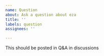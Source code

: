 ```yaml
---
name: Question
about: Ask a question about eza
title: ''
labels: question
assignees: ''

---
```


This should be posted in Q&A in discussions
